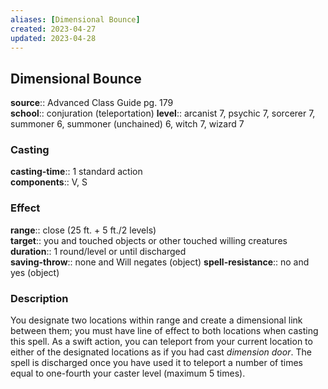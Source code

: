 ```yaml
---
aliases: [Dimensional Bounce]
created: 2023-04-27
updated: 2023-04-28
---
```


## Dimensional Bounce

**source**:: Advanced Class Guide pg. 179  
**school**:: conjuration (teleportation)
**level**:: arcanist 7, psychic 7, sorcerer 7, summoner 6, summoner (unchained) 6, witch 7, wizard 7

### Casting

**casting-time**:: 1 standard action  
**components**:: V, S

### Effect

**range**:: close (25 ft. + 5 ft./2 levels)  
**target**:: you and touched objects or other touched willing creatures  
**duration**:: 1 round/level or until discharged  
**saving-throw**:: none and Will negates (object)
**spell-resistance**:: no and yes (object)

### Description

You designate two locations within range and create a dimensional link between them; you must have line of effect to both locations when casting this spell. As a swift action, you can teleport from your current location to either of the designated locations as if you had cast *dimension door*. The spell is discharged once you have used it to teleport a number of times equal to one-fourth your caster level (maximum 5 times).
